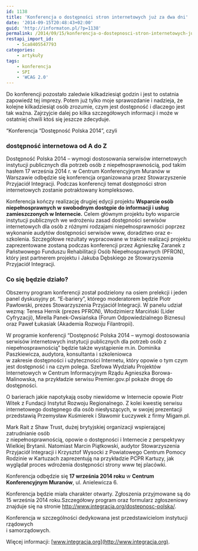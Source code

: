 ```yaml
---
id: 1138
title: 'Konferencja o dostępności stron internetowych już za dwa dni'
date: '2014-09-15T20:48:43+02:00'
guid: 'http://informaton.pl/?p=1138'
permalink: /2014/09/15/konferencja-o-dostepnosci-stron-internetowych-juz-za-dwa-dni/
restapi_import_id:
    - 5ca8405547793
categories:
    - artykuły
tags:
    - konferencja
    - SPI
    - 'WCAG 2.0'
---
```


Do konferencji pozostało zaledwie kilkadziesiąt godzin i jest to ostatnia zapowiedź tej imprezy. Potem już tylko moje sprawozdanie i nadzieja, że kolejne kilkadziesiąt osób zrozumie, czym jest dostępność i dlaczego jest tak ważna. Zajrzyjcie dalej po kilka szczegółowych informacji i może w ostatniej chwili ktoś się jeszcze zdecyduje.

“Konferencja “Dostępność Polska 2014”, czyli

###  dostępność internetowa od A do Z

Dostępność Polska 2014 – wymogi dostosowania serwisów internetowych instytucji publicznych dla potrzeb osób z niepełnosprawnością, pod takim hasłem 17 września 2014 r. w Centrum Konferencyjnym Muranów w Warszawie odbędzie się konferencja organizowana przez Stowarzyszenie Przyjaciół Integracji. Podczas konferencji temat dostępności stron internetowych zostanie potraktowany kompleksowo.

Konferencja kończy realizację drugiej edycji projektu **Wsparcie osób niepełnosprawnych w swobodnym dostępie do informacji i usług zamieszczonych w Internecie.** Celem głównym projektu było wsparcie instytucji publicznych we wdrożeniu zasad dostępności serwisów internetowych dla osób z różnymi rodzajami niepełnosprawności poprzez wykonanie audytów dostępności serwisów www, doradztwo oraz e-szkolenia. Szczegółowe rezultaty wypracowane w trakcie realizacji projektu zaprezentowane zostaną podczas konferencji przez Agnieszkę Zaranek z Państwowego Funduszu Rehabilitacji Osób Niepełnosprawnych (PFRON), który jest partnerem projektu i Jakuba Dębskiego ze Stowarzyszenia Przyjaciół Integracji.

### Co się będzie działo?

Obszerny program konferencji został podzielony na osiem prelekcji i jeden panel dyskusyjny pt. “E-bariery”, którego moderatorem będzie Piotr Pawłowski, prezes Stowarzyszenia Przyjaciół Integracji. W panelu udział wezmą: Teresa Hernik (prezes PFRON), Włodzimierz Marciński (Lider Cyfryzacji), Mirella Panek-Owsiańska (Forum Odpowiedzialnego Biznesu) oraz Paweł Łukasiak (Akademia Rozwoju Filantropii).

W programie konferencji “Dostępność Polska 2014 – wymogi dostosowania serwisów internetowych instytucji publicznych dla potrzeb osób z niepełnosprawnością” będzie także wystąpienie m.in. Dominika Paszkiewicza, audytora, konsultanta i szkoleniowca  
w zakresie dostępności i użyteczności Internetu, który opowie o tym czym jest dostępność i na czym polega. Szefowa Wydziału Projektów Internetowych w Centrum Informacyjnym Rządu Agnieszka Borowa-Malinowska, na przykładzie serwisu Premier.gov.pl pokaże drogę do dostępności.

O barierach jakie napotykają osoby niewidome w Internecie opowie Piotr Witek z Fundacji Instytut Rozwoju Regionalnego. Z kolei kwestię serwisu internetowego dostępnego dla osób niesłyszących, w swojej prezentacji przedstawią Przemysław Kuśmierek i Sławomir Łuczywek z firmy Migam.pl.

Mark Rait z Shaw Trust, dużej brytyjskiej organizacji wspierającej zatrudnianie osób  
z niepełnosprawnością, opowie o dostępności i Internecie z perspektywy Wielkiej Brytanii. Natomiast Marcin Piątkowski, audytor Stowarzyszenia Przyjaciół Integracji i Krzysztof Wysocki z Powiatowego Centrum Pomocy Rodzinie w Kartuzach zaprezentują na przykładzie PCPR Kartuzy, jak wyglądał proces wdrożenia dostępności strony www tej placówki.

Konferencja odbędzie się **17 września 2014 roku** w **Centrum Konferencyjnym Muranów**, ul. Anielewicza 6.

Konferencja będzie miała charakter otwarty. Zgłoszenia przyjmowane są do 15 września 2014 roku.Szczegółowy program oraz formularz zgłoszeniowy znajduje się na stronie <http://www.integracja.org/dostepnosc-polska/>.

Konferencja w szczególności dedykowana jest przedstawicielom instytucji rządowych  
i samorządowych.

Więcej informacji: [www.integracja.org](http://www.integracja.org).

